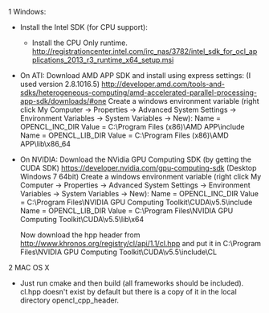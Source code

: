 1 Windows:
   - Install the Intel SDK (for CPU support):
        * Install the CPU Only runtime.
          http://registrationcenter.intel.com/irc_nas/3782/intel_sdk_for_ocl_applications_2013_r3_runtime_x64_setup.msi
 - On ATI: Download AMD APP SDK and install using express settings: 
   (I used version 2.8.1016.5)
   http://developer.amd.com/tools-and-sdks/heterogeneous-computing/amd-accelerated-parallel-processing-app-sdk/downloads/#one
   Create a windows environment variable (right click My Computer -> Properties -> 
   Advanced System Settings -> Environment Variables -> System Variables -> New): 
   Name = OPENCL_INC_DIR
   Value = C:\Program Files (x86)\AMD APP\include
   Name = OPENCL_LIB_DIR
   Value = C:\Program Files (x86)\AMD APP\lib\x86_64
 - On NVIDIA: Download the NVidia GPU Computing SDK (by getting the CUDA SDK)
   https://developer.nvidia.com/gpu-computing-sdk (Desktop Windows 7 64bit)
   Create a windows environment variable (right click My Computer -> Properties -> 
   Advanced System Settings -> Environment Variables -> System Variables -> New): 
   Name = OPENCL_INC_DIR
   Value = C:\Program Files\NVIDIA GPU Computing Toolkit\CUDA\v5.5\include
   Name = OPENCL_LIB_DIR
   Value = C:\Program Files\NVIDIA GPU Computing Toolkit\CUDA\v5.5\lib\x64
    
   Now download the hpp header from http://www.khronos.org/registry/cl/api/1.1/cl.hpp
   and put it in C:\Program Files\NVIDIA GPU Computing Toolkit\CUDA\v5.5\include\CL

2 MAC OS X
 - Just run cmake and then build (all frameworks should be included).  cl.hpp doesn't 
   exist by default but there is a copy of it in the local directory opencl_cpp_header.

